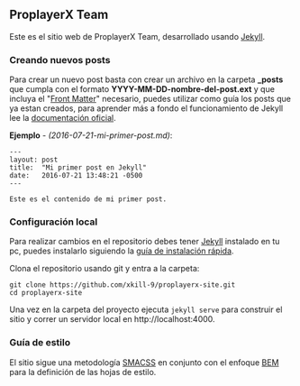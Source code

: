 ## ProplayerX Team

Este es el sitio web de ProplayerX Team, desarrollado usando [Jekyll].

### Creando nuevos posts
Para crear un nuevo post basta con crear un archivo en la carpeta **_posts** que cumpla con el formato **YYYY-MM-DD-nombre-del-post.ext** y que incluya el "[Front Matter]" necesario, puedes utilizar como guía los posts que ya estan creados, para aprender más a fondo el funcionamiento de Jekyll lee la [documentación oficial](https://jekyllrb.com/docs/home/).

**Ejemplo** - *(2016-07-21-mi-primer-post.md)*:

```
---
layout: post
title:  "Mi primer post en Jekyll"
date:   2016-07-21 13:48:21 -0500
---

Este es el contenido de mi primer post.
```

### Configuración local
Para realizar cambios en el repositorio debes tener [Jekyll] instalado en tu pc, puedes instalarlo siguiendo la [guía de instalación rápida](https://jekyllrb.com/docs/quickstart/).

Clona el repositorio usando git y entra a la carpeta:
```
git clone https://github.com/xkill-9/proplayerx-site.git
cd proplayerx-site
```
Una vez en la carpeta del proyecto ejecuta `jekyll serve` para construir el sitio y correr un servidor local en http://localhost:4000.

### Guía de estilo
El sitio sigue una metodología [SMACSS] en conjunto con el enfoque [BEM] para la definición de las hojas de estilo.


[Jekyll]: https://jekyllrb.com/
[Front Matter]: https://jekyllrb.com/docs/frontmatter/
[SMACSS]: https://smacss.com/book/
[BEM]: http://getbem.com/introduction/